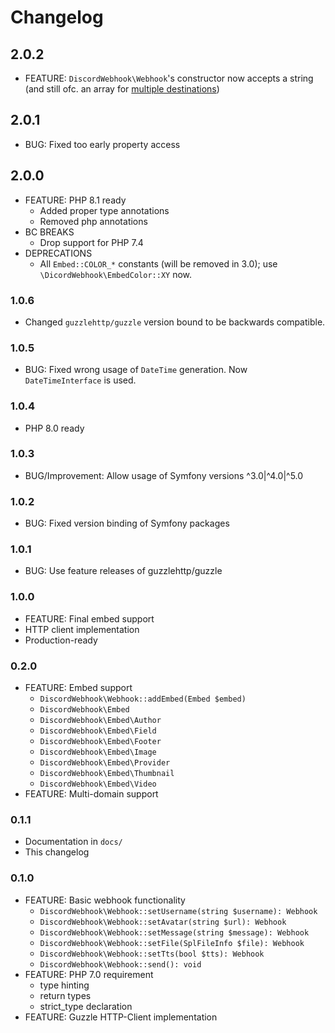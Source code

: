 # Changelog

## 2.0.2
* FEATURE: `DiscordWebhook\Webhook`'s constructor now accepts a string (and still ofc. an array for [multiple destinations](/docs/01_Basics.md#multiple-destinations))

## 2.0.1
* BUG: Fixed too early property access

## 2.0.0
* FEATURE: PHP 8.1 ready
  * Added proper type annotations
  * Removed php annotations
* BC BREAKS
  * Drop support for PHP 7.4
* DEPRECATIONS
  * All `Embed::COLOR_*` constants (will be removed in 3.0); use `\DicordWebhook\EmbedColor::XY` now.

### 1.0.6
* Changed `guzzlehttp/guzzle` version bound to be backwards compatible.

### 1.0.5
* BUG: Fixed wrong usage of `DateTime` generation. Now `DateTimeInterface` is used.

### 1.0.4
* PHP 8.0 ready

### 1.0.3
* BUG/Improvement: Allow usage of Symfony versions ^3.0|^4.0|^5.0

### 1.0.2
* BUG: Fixed version binding of Symfony packages

### 1.0.1
* BUG: Use feature releases of guzzlehttp/guzzle

### 1.0.0
* FEATURE: Final embed support
* HTTP client implementation
* Production-ready

### 0.2.0
* FEATURE: Embed support
    * `DiscordWebhook\Webhook::addEmbed(Embed $embed)`
    * `DiscordWebhook\Embed`
    * `DiscordWebhook\Embed\Author`
    * `DiscordWebhook\Embed\Field`
    * `DiscordWebhook\Embed\Footer`
    * `DiscordWebhook\Embed\Image`
    * `DiscordWebhook\Embed\Provider`
    * `DiscordWebhook\Embed\Thumbnail`
    * `DiscordWebhook\Embed\Video`
* FEATURE: Multi-domain support
    

### 0.1.1
* Documentation in `docs/`
* This changelog

### 0.1.0
* FEATURE: Basic webhook functionality
    * `DiscordWebhook\Webhook::setUsername(string $username): Webhook`
    * `DiscordWebhook\Webhook::setAvatar(string $url): Webhook`
    * `DiscordWebhook\Webhook::setMessage(string $message): Webhook`
    * `DiscordWebhook\Webhook::setFile(SplFileInfo $file): Webhook`
    * `DiscordWebhook\Webhook::setTts(bool $tts): Webhook`
    * `DiscordWebhook\Webhook::send(): void`
* FEATURE: PHP 7.0 requirement
    * type hinting
    * return types
    * strict_type declaration
* FEATURE: Guzzle HTTP-Client implementation
